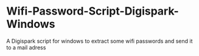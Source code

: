 # Wifi-Password-Script-Digispark-Windows
A Digispark script for windows to extract some wifi passwords and send it to a mail adress

